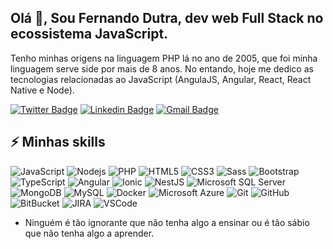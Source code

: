 ## Olá 👋, Sou Fernando Dutra, dev web Full Stack no ecossistema JavaScript.

Tenho minhas origens na linguagem PHP lá no ano de 2005, que foi minha linguagem serve side por mais de 8 anos. No entando, hoje me dedico as tecnologias relacionadas ao JavaScript (AngulaJS, Angular, React, React Native e Node).

[![Twitter Badge](https://img.shields.io/badge/-@nandodutra-4954B8?style=flat-square&labelColor=4954B8&logo=twitter&logoColor=white&link=https://twitter.com/nandodutra)](https://twitter.com/nandodutra) [![Linkedin Badge](https://img.shields.io/badge/-Fernando%20Dutra-4954B8?style=flat-square&logo=Linkedin&logoColor=white&link=https://www.linkedin.com/in/nandodutra)](https://www.linkedin.com/in/nandodutra) [![Gmail Badge](https://img.shields.io/badge/-fernandodutraneres@gmail.com-4954B8?style=flat-square&logo=Gmail&logoColor=white&link=mailto:fernandodutraneres@gmail.com)](mailto:fernandodutraneres@gmail.com)

## ⚡ Minhas skills

![JavaScript](https://img.shields.io/badge/-JavaScript-black?style=flat-square&logo=javascript)
![Nodejs](https://img.shields.io/badge/-Nodejs-339933?style=flat-square&logo=Node.js&logoColor=white)
![PHP](https://img.shields.io/badge/-PHP-8892BF?style=flat-square&logo=php&logoColor=4F5B93)
![HTML5](https://img.shields.io/badge/-HTML5-E34F26?style=flat-square&logo=html5&logoColor=white)
![CSS3](https://img.shields.io/badge/-CSS3-1572B6?style=flat-square&logo=css3)
![Sass](https://img.shields.io/badge/-Sass-CC6699?style=flat-square&logo=sass&logoColor=white)
![Bootstrap](https://img.shields.io/badge/-Bootstrap-563D7C?style=flat-square&logo=bootstrap)
![TypeScript](https://img.shields.io/badge/-TypeScript-007ACC?style=flat-square&logo=typescript)
![Angular](https://img.shields.io/badge/-Angular-DD0031?style=flat-square&logo=angular)
![Ionic](https://img.shields.io/badge/-Ionic-3880FF?style=flat-square&logo=ionic&logoColor=white)
![NestJS](https://img.shields.io/badge/-NestJS-E0234E?style=flat-square&logo=nestjs&logoColor=white)
![Microsoft SQL Server](https://img.shields.io/badge/-SQL%20Server-CC2927?style=flat-square&logo=microsoft-sql-server&logoColor=white)
![MongoDB](https://img.shields.io/badge/-MongoDB-black?style=flat-square&logo=mongodb)
![MySQL](https://img.shields.io/badge/-MySQL-4479A1?style=flat-square&logo=mysql&logoColor=white)
![Docker](https://img.shields.io/badge/-Docker-2496ED?style=flat-square&logo=docker&logoColor=white)
![Microsoft Azure](https://img.shields.io/badge/Microsoft%20Azure-0089D6?style=flat-square&logo=microsoft-azure&logoColor=white)
![Git](https://img.shields.io/badge/-Git-black?style=flat-square&logo=git)
![GitHub](https://img.shields.io/badge/-GitHub-181717?style=flat-square&logo=github)
![BitBucket](https://img.shields.io/badge/-BitBucket-darkblue?style=flat-square&logo=bitbucket)
![JIRA](https://img.shields.io/badge/-JIRA-0052CC?style=flat-square&logo=jira)
![VSCode](https://img.shields.io/badge/-VSCode-007ACC?style=flat-square&logo=visual-studio-code&logoColor=white)

- Ninguém é tão ignorante que não tenha algo a ensinar ou é tão sábio que não tenha algo a aprender.
